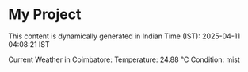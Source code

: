 # My Project

This content is dynamically generated in Indian Time (IST): 2025-04-11 04:08:21 IST


Current Weather in Coimbatore:
Temperature: 24.88 °C
Condition: mist
